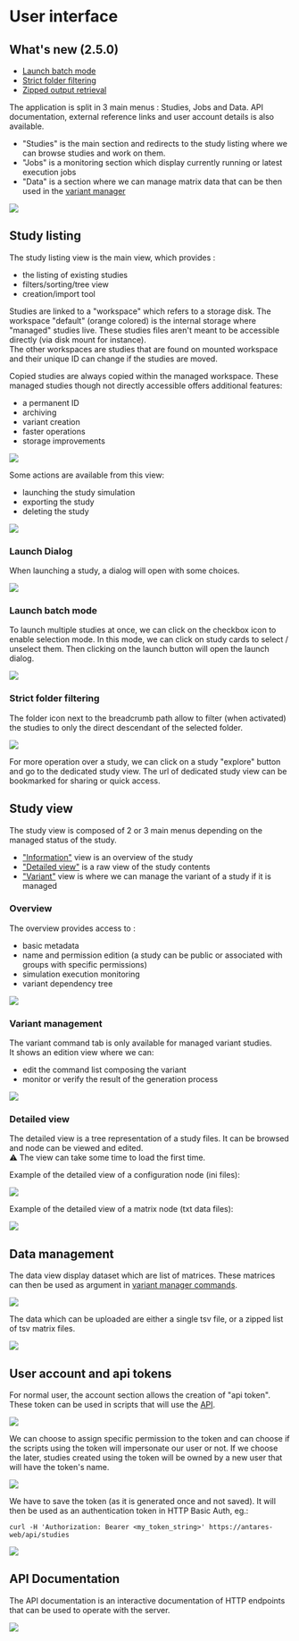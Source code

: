 # User interface

## What's new (2.5.0)

- [Launch batch mode](#launch-batch-mode)
- [Strict folder filtering](#strict-folder-filtering)
- [Zipped output retrieval](#launch-dialog)


The application is split in 3 main menus : Studies, Jobs and Data.
API documentation, external reference links and user account details is also available.

  - "Studies" is the main section and redirects to the study listing where we can browse studies and work 
on them.
  - "Jobs" is a monitoring section which display currently running or latest execution jobs
  - "Data" is a section where we can manage matrix data that can be then used in the [variant manager](#variant-management)

![](../assets/media/img/userguide_mainmenu.png)

## Study listing

The study listing view is the main view, which provides :
- the listing of existing studies
- filters/sorting/tree view
- creation/import tool

Studies are linked to a "workspace" which refers to a storage disk. The workspace "default" (orange colored) is
the internal storage where "managed" studies live. These studies files aren't meant to be accessible directly (via disk mount for instance).  
The other workspaces are studies that are found on mounted workspace and their unique ID can change if the studies are moved.

Copied studies are always copied within the managed workspace. These managed studies though not directly accessible offers additional features:
- a permanent ID
- archiving
- variant creation
- faster operations
- storage improvements


![](../assets/media/img/userguide_studylisting.png)

Some actions are available from this view:
- launching the study simulation
- exporting the study
- deleting the study

![](../assets/media/img/userguide_studyactions.png)

### Launch Dialog

When launching a study, a dialog will open with some choices.


![](../assets/media/img/userguide_launch_dialog.png)


### Launch batch mode

To launch multiple studies at once, we can click on the checkbox icon to enable selection mode. In this mode, we can click
on study cards to select / unselect them. Then clicking on the launch button will open
the launch dialog.

![](../assets/media/img/userguide_batch_launch.png)

### Strict folder filtering

The folder icon next to the breadcrumb path allow to filter (when activated) the studies to only the direct descendant of the selected folder. 

![](../assets/media/img/userguide_strict_folder_filter.png)


For more operation over a study, we can click on a study "explore" button and go to the dedicated study view.
The url of dedicated study view can be bookmarked for sharing or quick access.

## Study view

The study view is composed of 2 or 3 main menus depending on the managed status of the study.
- ["Information"](#overview) view is an overview of the study
- ["Detailed view"](#detailed-view) is a raw view of the study contents
- ["Variant"](#variant-management) view is where we can manage the variant of a study if it is managed

### Overview

The overview provides access to :
- basic metadata
- name and permission edition (a study can be public or associated with groups with specific permissions)
- simulation execution monitoring
- variant dependency tree

![](../assets/media/img/userguide_studyoverview.png)

### Variant management

The variant command tab is only available for managed variant studies.  
It shows an edition view where we can:
- edit the command list composing the variant
- monitor or verify the result of the generation process

![](../assets/media/img/userguide_variantcommands.png)

### Detailed view

The detailed view is a tree representation of a study files. 
It can be browsed and node can be viewed and edited.  
:warning: The view can take some time to load the first time.


Example of the detailed view of a configuration node (ini files):

![](../assets/media/img/userguide_treeview_json.png)

Example of the detailed view of a matrix node (txt data files):

![](../assets/media/img/userguide_treeview_matrix.png)


## Data management

The data view display dataset which are list of matrices.
These matrices can then be used as argument in [variant manager commands](./3-variant_manager.md#base-commands).

![](../assets/media/img/userguide_dataset_listing.png)

The data which can be uploaded are either a single tsv file, or a zipped list of tsv matrix files.

![](../assets/media/img/userguide_dataset_creation.png)

## User account and api tokens

For normal user, the account section allows the creation of "api token".  
These token can be used in scripts that will use the [API](#api-documentation).

![](../assets/media/img/userguide_token_listing.png)

We can choose to assign specific permission to the token and can choose if the scripts using the token will impersonate our user or not.
If we choose the later, studies created using the token will be owned by a new user that will have the token's name.

![](../assets/media/img/userguide_token_creation.png)

We have to save the token (as it is generated once and not saved). It will then be used as an authentication token in HTTP Basic Auth, eg.:
```
curl -H 'Authorization: Bearer <my_token_string>' https://antares-web/api/studies
```

![](../assets/media/img/userguide_token_result.png)

## API Documentation

The API documentation is an interactive documentation of HTTP endpoints that can be used to operate with the server.

![](../assets/media/img/userguide_apidoc.png)
